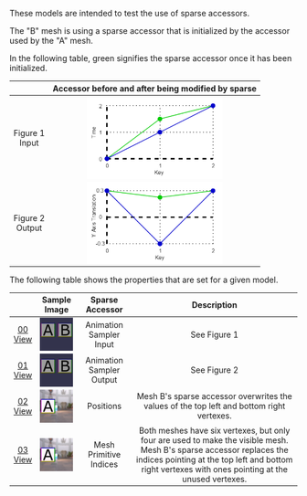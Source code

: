 These models are intended to test the use of sparse accessors.  

The "B" mesh is using a sparse accessor that is initialized by the accessor used by the "A" mesh.  

In the following table, green signifies the sparse accessor once it has been initialized.  

|   | Accessor before and after being modified by sparse |
| :---: | :---: |
| Figure 1<br>Input | <img src="Figures/SparseAccessor_Input.png" height="144" align="middle"> |
| Figure 2<br>Output | <img src="Figures/SparseAccessor_Output-Translation.png" height="144" align="middle"> |  

The following table shows the properties that are set for a given model.  

|   | Sample Image | Sparse Accessor | Description |
| :---: | :---: | :---: | :---: |
| [00](Accessor_Sparse_00.gltf)<br>[View](https://bghgary.github.io/glTF-Assets-Viewer/?type=Positive&folder=25&model=0) | [<img src="Figures/Thumbnails/Accessor_Sparse_00.gif" align="middle">](Figures/SampleImages/Accessor_Sparse_00.gif) | Animation Sampler Input | See Figure 1 |
| [01](Accessor_Sparse_01.gltf)<br>[View](https://bghgary.github.io/glTF-Assets-Viewer/?type=Positive&folder=25&model=1) | [<img src="Figures/Thumbnails/Accessor_Sparse_01.gif" align="middle">](Figures/SampleImages/Accessor_Sparse_01.gif) | Animation Sampler Output | See Figure 2 |
| [02](Accessor_Sparse_02.gltf)<br>[View](https://bghgary.github.io/glTF-Assets-Viewer/?type=Positive&folder=25&model=2) | [<img src="Figures/Thumbnails/Accessor_Sparse_02.png" align="middle">](Figures/SampleImages/Accessor_Sparse_02.png) | Positions | Mesh B's sparse accessor overwrites the values of the top left and bottom right vertexes. |
| [03](Accessor_Sparse_03.gltf)<br>[View](https://bghgary.github.io/glTF-Assets-Viewer/?type=Positive&folder=25&model=3) | [<img src="Figures/Thumbnails/Accessor_Sparse_03.png" align="middle">](Figures/SampleImages/Accessor_Sparse_03.png) | Mesh Primitive Indices | Both meshes have six vertexes, but only four are used to make the visible mesh. Mesh B's sparse accessor replaces the indices pointing at the top left and bottom right vertexes with ones pointing at the unused vertexes. |
 
